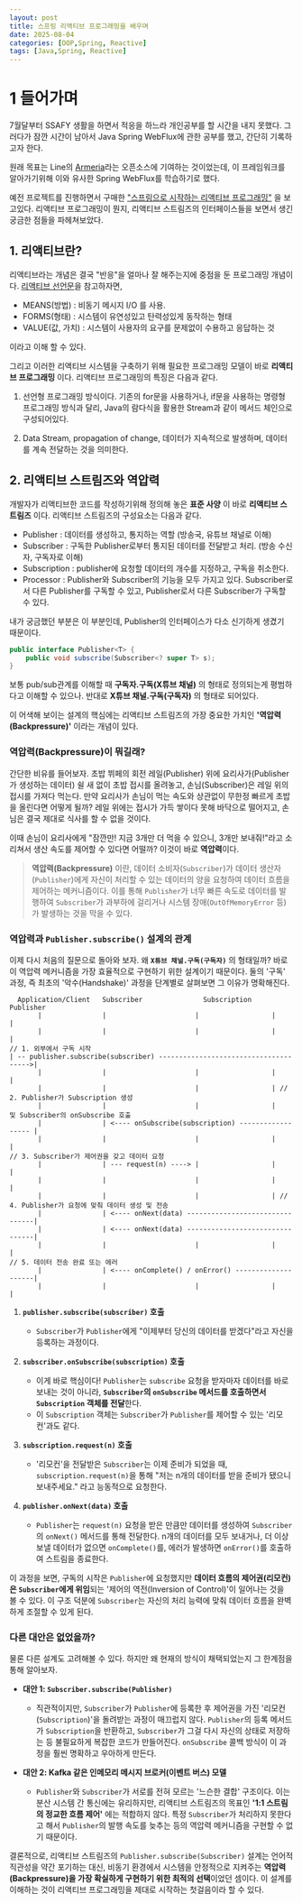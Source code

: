 ```yaml
---
layout: post
title: 스프링 리액티브 프로그래밍을 배우며
date: 2025-08-04
categories: [OOP,Spring, Reactive]
tags: [Java,Spring, Reactive]
---
```


# 1 들어가며

7월달부터 SSAFY 생활을 하면서 적응을 하느라 개인공부를 할 시간을 내지 못했다. 그러다가 잠깐 시간이 남아서 Java Spring WebFlux에 관한 공부를 했고, 간단히 기록하고자 한다. 

원래 목표는 Line의 [Armeria](https://armeria.dev/)라는 오픈소스에 기여하는 것이었는데, 이 프레임워크를 알아가기위해 이와 유사한 Spring WebFlux를 학습하기로 했다. 

예전 프로젝트를 진행하면서 구매한 
["스프링으로 시작하는 리액티브 프로그래밍"](https://product.kyobobook.co.kr/detail/S000201399476) 을 보고있다. 리액티브 프로그래밍이 뭔지, 리액티브 스트림즈의 인터페이스들을 보면서 생긴 궁금한 점들을 파헤쳐보았다.

## 1. 리액티브란?
리액티브라는 개념은 결국 "반응"을 얼마나 잘 해주는지에 중점을 둔 프로그래밍 개념이다. [리액티브 선언문](https://www.reactivemanifesto.org/ko)을 참고하자면,

- MEANS(방법) : 비동기 메시지 I/O 를 사용.
- FORMS(형태) : 시스템이 유연성있고 탄력성있게 동작하는 형태
- VALUE(값, 가치) : 시스템이 사용자의 요구를 문제없이 수용하고 응답하는 것

이라고 이해 할 수 있다. 

그리고 이러한 리액티브 시스템을 구축하기 위해 필요한 프로그래밍 모델이 바로 **리액티브 프로그래밍** 이다. 리액티브 프로그래밍의 특징은 다음과 같다.
1. 선언형 프로그래밍 방식이다. 기존의 for문을 사용하거나, if문을 사용하는 명령형 프로그래밍 방식과 달리, Java의 람다식을 활용한 Stream과 같이 메서드 체인으로 구성되어있다.

2. Data Stream, propagation of change, 데이터가 지속적으로 발생하며, 데이터를 계속 전달하는 것을 의미한다.

## 2. 리액티브 스트림즈와 역압력

개발자가 리액티브한 코드를 작성하기위해 정의해 놓은 **표준 사양** 이 바로 **리액티브 스트림즈** 이다. 리액티브 스트림즈의 구성요소는 다음과 같다.

- Publisher : 데이터를 생성하고, 통지하는 역할 (방송국, 유튜브 채널로 이해)
- Subscriber : 구독한 Publisher로부터 통지된 데이터를 전달받고 처리. (방송 수신자, 구독자로 이해)
- Subscription : publisher에 요청할 데이터의 개수를 지정하고, 구독을 취소한다.
- Processor : Publisher와 Subscriber의 기능을 모두 가지고 있다. Subscriber로서 다른 Publisher를 구독할 수 있고, Publisher로서 다른 Subscriber가 구독할 수 있다.

내가 궁금했던 부분은 이 부분인데, Publisher의 인터페이스가 다소 신기하게 생겼기 때문이다.

```java
public interface Publisher<T> {
    public void subscribe(Subscriber<? super T> s);
}
```

보통 pub/sub관계를 이해할 때 **구독자.구독(X튜브 채널)** 의 형태로 정의되는게 평범하다고 이해할 수 있으나. 반대로 **X튜브 채널.구독(구독자)** 의 형태로 되어있다.  

이 어색해 보이는 설계의 핵심에는 리액티브 스트림즈의 가장 중요한 가치인 **'역압력(Backpressure)'** 이라는 개념이 있다.

### 역압력(Backpressure)이 뭐길래?

간단한 비유를 들어보자. 초밥 뷔페의 회전 레일(Publisher) 위에 요리사가(Publisher가 생성하는 데이터) 쉴 새 없이 초밥 접시를 올려놓고, 손님(Subscriber)은 레일 위의 접시를 가져다 먹는다. 만약 요리사가 손님이 먹는 속도와 상관없이 무한정 빠르게 초밥을 올린다면 어떻게 될까? 레일 위에는 접시가 가득 쌓이다 못해 바닥으로 떨어지고, 손님은 결국 제대로 식사를 할 수 없을 것이다.

이때 손님이 요리사에게 "잠깐만! 지금 3개만 더 먹을 수 있으니, 3개만 보내줘!"라고 소리쳐서 생산 속도를 제어할 수 있다면 어떨까? 이것이 바로 **역압력**이다.

> **역압력(Backpressure)** 이란, 데이터 소비자(`Subscriber`)가 데이터 생산자(`Publisher`)에게 자신이 처리할 수 있는 데이터의 양을 요청하여 데이터 흐름을 제어하는 메커니즘이다. 이를 통해 `Publisher`가 너무 빠른 속도로 데이터를 발행하여 `Subscriber`가 과부하에 걸리거나 시스템 장애(`OutOfMemoryError` 등)가 발생하는 것을 막을 수 있다.

### 역압력과 `Publisher.subscribe()` 설계의 관계

이제 다시 처음의 질문으로 돌아와 보자. 왜 **`X튜브 채널.구독(구독자)`** 의 형태일까? 바로 이 역압력 메커니즘을 가장 효율적으로 구현하기 위한 설계이기 때문이다. 둘의 '구독' 과정, 즉 최초의 '악수(Handshake)' 과정을 단계별로 살펴보면 그 이유가 명확해진다.

```
  Application/Client   Subscriber               Subscription            Publisher
       |               |                      |                  |          |
       |               |                      |                  |          |
// 1. 외부에서 구독 시작
| -- publisher.subscribe(subscriber) -------------------------------------->|
       |               |                      |                  |          |
       |               |                      |                  | // 2. Publisher가 Subscription 생성
       |               |                      |                  |    및 Subscriber의 onSubscribe 호출
       |               | <---- onSubscribe(subscription) ------------------ |
       |               |                      |                  |          |
// 3. Subscriber가 제어권을 갖고 데이터 요청
       |               | --- request(n) ----> |                  |          |
       |               |                      |                  |          |
       |               |                      |                  | // 4. Publisher가 요청에 맞춰 데이터 생성 및 전송
       |               | <---- onNext(data) --------------------------------|
       |               | <---- onNext(data) --------------------------------|
       |               |                      |                  |          |
// 5. 데이터 전송 완료 또는 에러
       |               | <---- onComplete() / onError() --------------------|
       |               |                      |                  |          |

```

1.  **`publisher.subscribe(subscriber)` 호출**
    * `Subscriber`가 `Publisher`에게 "이제부터 당신의 데이터를 받겠다"라고 자신을 등록하는 과정이다.

2.  **`subscriber.onSubscribe(subscription)` 호출**
    * 이게 바로 핵심이다! `Publisher`는 `subscribe` 요청을 받자마자 데이터를 바로 보내는 것이 아니라, **`Subscriber`의 `onSubscribe` 메서드를 호출하면서 `Subscription` 객체를 전달**한다.
    * 이 `Subscription` 객체는 `Subscriber`가 `Publisher`를 제어할 수 있는 '리모컨'과도 같다.

3.  **`subscription.request(n)` 호출**
    * '리모컨'을 전달받은 `Subscriber`는 이제 준비가 되었을 때, `subscription.request(n)`을 통해 "저는 n개의 데이터를 받을 준비가 됐으니 보내주세요." 라고 능동적으로 요청한다.

4.  **`publisher.onNext(data)` 호출**
    * `Publisher`는 `request(n)` 요청을 받은 만큼만 데이터를 생성하여 `Subscriber`의 `onNext()` 메서드를 통해 전달한다. n개의 데이터를 모두 보내거나, 더 이상 보낼 데이터가 없으면 `onComplete()`를, 에러가 발생하면 `onError()`를 호출하여 스트림을 종료한다.

이 과정을 보면, 구독의 시작은 `Publisher`에 요청했지만 **데이터 흐름의 제어권(리모컨)은 `Subscriber`에게 위임**되는 '제어의 역전(Inversion of Control)'이 일어나는 것을 볼 수 있다. 이 구조 덕분에 `Subscriber`는 자신의 처리 능력에 맞춰 데이터 흐름을 완벽하게 조절할 수 있게 된다.

### 다른 대안은 없었을까?

물론 다른 설계도 고려해볼 수 있다. 하지만 왜 현재의 방식이 채택되었는지 그 한계점을 통해 알아보자.

* **대안 1: `Subscriber.subscribe(Publisher)`**
    * 직관적이지만, `Subscriber`가 `Publisher`에 등록한 후 제어권을 가진 '리모컨(`Subscription`)'을 돌려받는 과정이 매끄럽지 않다. `Publisher`의 등록 메서드가 `Subscription`을 반환하고, `Subscriber`가 그걸 다시 자신의 상태로 저장하는 등 불필요하게 복잡한 코드가 만들어진다. `onSubscribe` 콜백 방식이 이 과정을 훨씬 명확하고 우아하게 만든다.

* **대안 2: Kafka 같은 인메모리 메시지 브로커(이벤트 버스) 모델**
    * `Publisher`와 `Subscriber`가 서로를 전혀 모르는 '느슨한 결합' 구조이다. 이는 분산 시스템 간 통신에는 유리하지만, 리액티브 스트림즈의 목표인 **'1:1 스트림의 정교한 흐름 제어'** 에는 적합하지 않다. 특정 `Subscriber`가 처리하지 못한다고 해서 `Publisher`의 발행 속도를 늦추는 등의 역압력 메커니즘을 구현할 수 없기 때문이다.

결론적으로, 리액티브 스트림즈의 `Publisher.subscribe(Subscriber)` 설계는 언어적 직관성을 약간 포기하는 대신, 비동기 환경에서 시스템을 안정적으로 지켜주는 **역압력(Backpressure)을 가장 확실하게 구현하기 위한 최적의 선택**이었던 셈이다. 이 설계를 이해하는 것이 리액티브 프로그래밍을 제대로 시작하는 첫걸음이라 할 수 있다.
